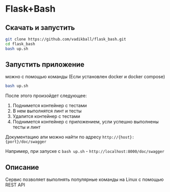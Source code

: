 # Flask+Bash

## Скачать и запустить

```bash
git clone https://github.com/vadikball/flask_bash.git
cd flask_bash
bash up.sh
```

## Запустить приложение

можно с помощью команды (Если установлен docker и docker compose)

```bash
bash up.sh
```
После этого произойдет следующее:
1. Поднимется контейнер с тестами
2. В нем выполнятся линт и тесты
3. Удалится контейнер с тестами
4. Поднимется контейнер с приложением, усли успешно выполнены тесты и линт

Документацию апи можно найти по адресу
```http://{host}:{port}/doc/swagger```

Например, при запуске с `bash up.sh` - ```http://localhost:8000/doc/swagger```


## Описание
Сервис позволяет выполнять популярные команды на Linux с помощью REST API

